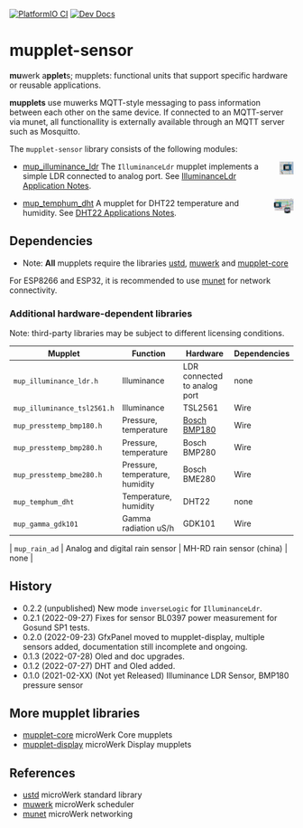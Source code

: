 [![PlatformIO CI][image_CI]][badge_CI] [![Dev Docs][image_DOC]][badge_DOC]

mupplet-sensor
==============

**mu**werk a**pplet**s; mupplets: functional units that support specific hardware or reusable
applications.

**mupplets** use muwerks MQTT-style messaging to pass information between each other on the
same device. If connected to an MQTT-server via munet, all functionallity is externally
available through an MQTT server such as Mosquitto.

The `mupplet-sensor` library consists of the following modules:

<img src="https://github.com/muwerk/mupplet-sensor/blob/master/extras/ldr.png" align="right" width="5%" height="5%">

* [mup_illuminance_ldr][IlluminanceLdr_DOC] The `IlluminanceLdr` mupplet implements a simple LDR
  connected to analog port. See [IlluminanceLdr Application Notes][IlluminanceLdr_NOTES].

<img src="https://github.com/muwerk/mupplet-sensor/blob/master/extras/dht22.png" align="right" width="7%" height="7%">

* [mup_temphum_dht][TempHum_DOC] A mupplet for DHT22 temperature and humidity. See [DHT22 Applications Notes][TempHum_NOTES].

Dependencies
------------

* Note: **All** mupplets require the libraries [ustd][gh_ustd], [muwerk][gh_muwerk] and
 [mupplet-core][gh_mupcore]

For ESP8266 and ESP32, it is recommended to use [munet][gh_munet] for network connectivity.

### Additional hardware-dependent libraries ###

Note: third-party libraries may be subject to different licensing conditions.

| Mupplet                     | Function | Hardware | Dependencies    |
| --------------------------- | -------- | -------- | --------------- |
| `mup_illuminance_ldr.h`     | Illuminance | LDR connected to analog port | none |
| `mup_illuminance_tsl2561.h` | Illuminance | TSL2561 | Wire |
| `mup_presstemp_bmp180.h` | Pressure, temperature | [Bosch BMP180][1] | Wire |
| `mup_presstemp_bmp280.h` | Pressure, temperature | Bosch BMP280 | Wire |
| `mup_presstemp_bme280.h` | Pressure, temperature, humidity | Bosch BME280 | Wire |
| `mup_temphum_dht` | Temperature, humidity | DHT22 | none |
| `mup_gamma_gdk101` | Gamma radiation uS/h | GDK101 | Wire |

| `mup_rain_ad` | Analog and digital rain sensor | MH-RD rain sensor (china) | none |

History
-------
- 0.2.2 (unpublished) New mode `inverseLogic` for `IlluminanceLdr`.
- 0.2.1 (2022-09-27) Fixes for sensor BL0397 power measurement for Gosund SP1 tests. 
- 0.2.0 (2022-09-23) GfxPanel moved to mupplet-display, multiple sensors added, documentation still incomplete and ongoing.
- 0.1.3 (2022-07-28) Oled and doc upgrades.
- 0.1.2 (2022-07-27) DHT and Oled added.
- 0.1.0 (2021-02-XX) (Not yet Released) Illuminance LDR Sensor, BMP180 pressure sensor

More mupplet libraries
----------------------

- [mupplet-core][gh_mupcore] microWerk Core mupplets
- [mupplet-display][gh_mupdisplay] microWerk Display mupplets

References
----------

- [ustd][gh_ustd] microWerk standard library
- [muwerk][gh_muwerk] microWerk scheduler
- [munet][gh_munet] microWerk networking


[badge_CI]: https://github.com/muwerk/mupplet-sensor/actions
[image_CI]: https://github.com/muwerk/mupplet-sensor/workflows/PlatformIO%20CI/badge.svg
[badge_DOC]: https://muwerk.github.io/mupplet-sensor/docs/index.html
[image_DOC]: https://img.shields.io/badge/docs-dev-blue.svg

[IlluminanceLdr_DOC]: https://muwerk.github.io/mupplet-sensor/docs/classustd_1_1IlluminanceLdr.html
[IlluminanceLdr_NOTES]: https://github.com/muwerk/mupplet-sensor/blob/master/extras/illuminance-ldr-notes.md
[TempHum_DOC]: https://muwerk.github.io/mupplet-sensor/docs/classustd_1_1TempHumDHT.html
[TempHum_Notes]: https://github.com/muwerk/mupplet-sensor/blob/master/extras/temphum-dht-notes.md


[gh_ustd]: https://github.com/muwerk/ustd
[gh_muwerk]: https://github.com/muwerk/muwerk
[gh_munet]: https://github.com/muwerk/munet
[gh_mufonts]: https://github.com/muwerk/mufonts
[gh_mupcore]: https://github.com/muwerk/mupplet-core
[gh_mupdisplay]: https://github.com/muwerk/mupplet-display
[gh_mupsensor]: https://github.com/muwerk/mupplet-sendsor

[1]: https://www.digikey.com/htmldatasheets/production/856385/0/0/1/bmp180-datasheet.html
